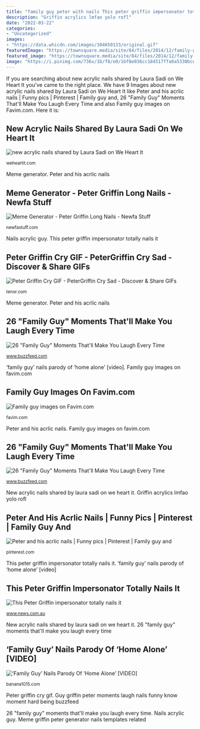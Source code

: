 ```yaml
---
title: "family guy peter with nails This peter griffin impersonator totally nails it"
description: "Griffin acrylics lmfao yolo rofl"
date: "2022-03-22"
categories:
- "Uncategorized"
images:
- "https://data.whicdn.com/images/104650133/original.gif"
featuredImage: "https://townsquare.media/site/84/files/2014/12/family-guy.png?w=1200&amp;h=0&amp;zc=1&amp;s=0&amp;a=t&amp;q=89"
featured_image: "https://townsquare.media/site/84/files/2014/12/family-guy.png?w=1200&amp;h=0&amp;zc=1&amp;s=0&amp;a=t&amp;q=89"
image: "https://i.pinimg.com/736x/1b/f8/e0/1bf8e036cc184517ffa0a5330bce81bb--acrylic-nails-acrylics.jpg"
---
```


If you are searching about new acrylic nails shared by Laura Sadi on We Heart It you've came to the right place. We have 9 Images about new acrylic nails shared by Laura Sadi on We Heart It like Peter and his acrlic nails | Funny pics | Pinterest | Family guy and, 26 &quot;Family Guy&quot; Moments That&#039;ll Make You Laugh Every Time and also Family guy images on Favim.com. Here it is:

## New Acrylic Nails Shared By Laura Sadi On We Heart It

![new acrylic nails shared by Laura Sadi on We Heart It](https://data.whicdn.com/images/104650133/original.gif "Pfp 1080 px 1048")

<small>weheartit.com</small>

Meme generator. Peter and his acrlic nails

## Meme Generator - Peter Griffin Long Nails - Newfa Stuff

![Meme Generator - Peter Griffin Long Nails - Newfa Stuff](https://newfastuff.com/wp-content/uploads/2019/04/1yohw0.jpg "Pfp 1080 px 1048")

<small>newfastuff.com</small>

Nails acrylic guy. This peter griffin impersonator totally nails it

## Peter Griffin Cry GIF - PeterGriffin Cry Sad - Discover &amp; Share GIFs

![Peter Griffin Cry GIF - PeterGriffin Cry Sad - Discover &amp; Share GIFs](https://media1.tenor.com/images/3cddf1d6ace417cbc830c979593ed987/tenor.gif?itemid=8061063 "Family guy images on favim.com")

<small>tenor.com</small>

Meme generator. Peter and his acrlic nails

## 26 &quot;Family Guy&quot; Moments That&#039;ll Make You Laugh Every Time

![26 &quot;Family Guy&quot; Moments That&#039;ll Make You Laugh Every Time](https://img.buzzfeed.com/buzzfeed-static/static/2015-09/25/13/enhanced/webdr14/anigif_enhanced-30488-1443203930-10.gif "‘family guy’ nails parody of ‘home alone’ [video]")

<small>www.buzzfeed.com</small>

‘family guy’ nails parody of ‘home alone’ [video]. Family guy images on favim.com

## Family Guy Images On Favim.com

![Family guy images on Favim.com](http://1tb.favim.com/preview/6/690/6909/69098/6909809.jpg "Family guy images on favim.com")

<small>favim.com</small>

Peter and his acrlic nails. Family guy images on favim.com

## 26 &quot;Family Guy&quot; Moments That&#039;ll Make You Laugh Every Time

![26 &quot;Family Guy&quot; Moments That&#039;ll Make You Laugh Every Time](https://img.buzzfeed.com/buzzfeed-static/static/2015-09/25/16/campaign_images/webdr10/buttscratchaaaaaaa-2-18467-1443213056-7_dblbig.jpg "Peter griffin guy looks impersonator sounds character source")

<small>www.buzzfeed.com</small>

New acrylic nails shared by laura sadi on we heart it. Griffin acrylics lmfao yolo rofl

## Peter And His Acrlic Nails | Funny Pics | Pinterest | Family Guy And

![Peter and his acrlic nails | Funny pics | Pinterest | Family guy and](https://i.pinimg.com/736x/1b/f8/e0/1bf8e036cc184517ffa0a5330bce81bb--acrylic-nails-acrylics.jpg "Peter and his acrlic nails")

<small>pinterest.com</small>

This peter griffin impersonator totally nails it. ‘family guy’ nails parody of ‘home alone’ [video]

## This Peter Griffin Impersonator Totally Nails It

![This Peter Griffin impersonator totally nails it](http://cdn.newsapi.com.au/image/v1/2345590c87cedba98720bf79f05e907b "26 &quot;family guy&quot; moments that&#039;ll make you laugh every time")

<small>www.news.com.au</small>

New acrylic nails shared by laura sadi on we heart it. 26 &quot;family guy&quot; moments that&#039;ll make you laugh every time

## ‘Family Guy’ Nails Parody Of ‘Home Alone’ [VIDEO]

![‘Family Guy’ Nails Parody Of ‘Home Alone’ [VIDEO]](https://townsquare.media/site/84/files/2014/12/family-guy.png?w=1200&amp;h=0&amp;zc=1&amp;s=0&amp;a=t&amp;q=89 "Griffin peter crying cry gifs funny meme animated sad petergriffin guy animation tenor memes")

<small>banana1015.com</small>

Peter griffin cry gif. Guy griffin peter moments laugh nails funny know moment hard being buzzfeed

26 &quot;family guy&quot; moments that&#039;ll make you laugh every time. Nails acrylic guy. Meme griffin peter generator nails templates related
